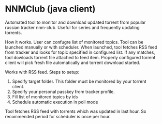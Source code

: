 # NNMClub (java client)
Automated tool to monitor and download updated torrent from popular russian tracker nnm-club. Useful for series and frequently updating torrents.

How it works.
User can confugre list of monitored topics. Tool can be launched manually or with scheduler. When launched, tool fetches RSS feed from tracker and looks for topic specified in configured list. If any matches, tool dowloads torrent file attached to feed item. Properly configured torrent client will pick fresh file automatically and torrent download started.

Works with RSS feed. Steps to setup:
1. Specify target folder. This folder must be monitored by your torrent client.
2. Specify your personal passkey from tracker profile.
3. Fill list of monitored topics by ids
4. Schedule automatic execution in poll mode

Tool fetches RSS feed with torrents which was updated in last hour. So recommended period for scheduler is once per hour.

